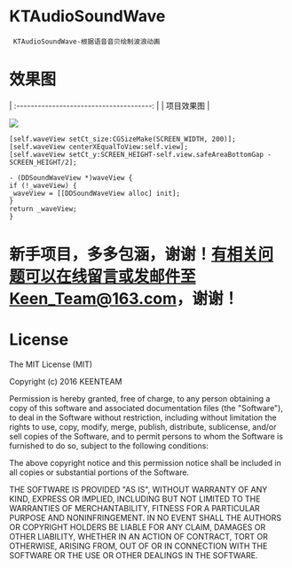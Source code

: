 # KTAudioSoundWave

     KTAudioSoundWave-根据语音音贝绘制波浪动画
     
# 效果图

| :--------------------------------------: |
|                  项目效果图                   |

![](https://github.com/liuzhida33/DDSoundWave/blob/master/images/soundwave.gif)


```
[self.waveView setCt_size:CGSizeMake(SCREEN_WIDTH, 200)];
[self.waveView centerXEqualToView:self.view];
[self.waveView setCt_y:SCREEN_HEIGHT-self.view.safeAreaBottomGap - SCREEN_HEIGHT/2];

- (DDSoundWaveView *)waveView {
if (!_waveView) {
_waveView = [[DDSoundWaveView alloc] init];
}
return _waveView;
}
```


# 新手项目，多多包涵，谢谢！有相关问题可以在线留言或发邮件至Keen_Team@163.com，谢谢！

# License
The MIT License (MIT)

Copyright (c) 2016 KEENTEAM

Permission is hereby granted, free of charge, to any person obtaining a copy of this software and associated documentation files (the "Software"), to deal in the Software without restriction, including without limitation the rights to use, copy, modify, merge, publish, distribute, sublicense, and/or sell copies of the Software, and to permit persons to whom the Software is furnished to do so, subject to the following conditions:

The above copyright notice and this permission notice shall be included in all copies or substantial portions of the Software.

THE SOFTWARE IS PROVIDED "AS IS", WITHOUT WARRANTY OF ANY KIND, EXPRESS OR IMPLIED, INCLUDING BUT NOT LIMITED TO THE WARRANTIES OF MERCHANTABILITY, FITNESS FOR A PARTICULAR PURPOSE AND NONINFRINGEMENT. IN NO EVENT SHALL THE AUTHORS OR COPYRIGHT HOLDERS BE LIABLE FOR ANY CLAIM, DAMAGES OR OTHER LIABILITY, WHETHER IN AN ACTION OF CONTRACT, TORT OR OTHERWISE, ARISING FROM, OUT OF OR IN CONNECTION WITH THE SOFTWARE OR THE USE OR OTHER DEALINGS IN THE SOFTWARE.

